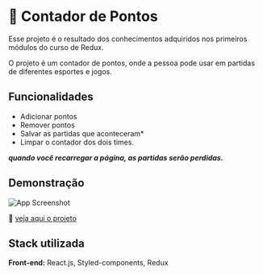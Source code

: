 # 🔢 Contador de Pontos

Esse projeto é o resultado dos conhecimentos adquiridos nos primeiros módulos do curso de Redux.

O projeto é um contador de pontos, onde a pessoa pode usar em partidas de diferentes esportes e jogos.

## Funcionalidades

- Adicionar pontos
- Remover pontos
- Salvar as partidas que aconteceram*
- Limpar o contador dos dois times.

***quando você recarregar a página, as partidas serão perdidas.***

## Demonstração

![App Screenshot](https://firebasestorage.googleapis.com/v0/b/github-images-6c299.appspot.com/o/team-score.gif?alt=media&token=1371a813-91cc-428b-b08f-d4a23a872939)

🔗 [veja aqui o projeto](https://team-score.vercel.app/)

## Stack utilizada

**Front-end:** React.js, Styled-components, Redux

